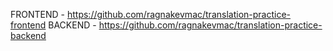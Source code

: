 FRONTEND - https://github.com/ragnakevmac/translation-practice-frontend
BACKEND - https://github.com/ragnakevmac/translation-practice-backend
